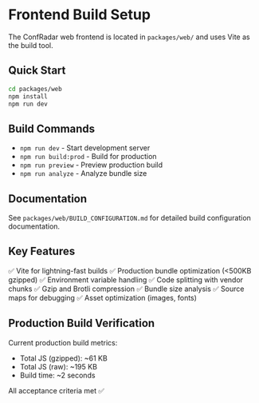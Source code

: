 # Frontend Build Setup

The ConfRadar web frontend is located in `packages/web/` and uses Vite as the build tool.

## Quick Start

```bash
cd packages/web
npm install
npm run dev
```

## Build Commands

- `npm run dev` - Start development server
- `npm run build:prod` - Build for production
- `npm run preview` - Preview production build
- `npm run analyze` - Analyze bundle size

## Documentation

See `packages/web/BUILD_CONFIGURATION.md` for detailed build configuration documentation.

## Key Features

✅ Vite for lightning-fast builds
✅ Production bundle optimization (<500KB gzipped)
✅ Environment variable handling
✅ Code splitting with vendor chunks
✅ Gzip and Brotli compression
✅ Bundle size analysis
✅ Source maps for debugging
✅ Asset optimization (images, fonts)

## Production Build Verification

Current production build metrics:
- Total JS (gzipped): ~61 KB
- Total JS (raw): ~195 KB
- Build time: ~2 seconds

All acceptance criteria met ✅

